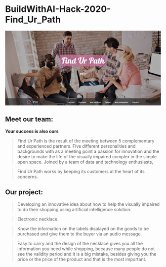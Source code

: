 # BuildWithAI-Hack-2020-Find_Ur_Path

![Test Image 1](https://github.com/FindUrPath/BuildWithAI-Hack-2020-Find_Ur_Path/blob/master/findurpath.PNG)


## Meet our team:
**Your success is also ours**
>Find Ur Path is the result of the meeting between 5 complementary and experienced partners.
Five different personalities and backgrounds with as a meeting point a passion for innovation and the desire to make the life of the visually impaired complex in the simple open space.
Joined by a team of data and technology enthusiasts,

>Find Ur Path works by keeping its customers at the heart of its concerns.

## Our project:
>Developing an innovative  idea about how to help the visually impaired to do their shopping using artificial intelligence solution.

>Electronic necklace.

>Know the information on the labels displayed on the goods to be purchased and give them to the buyer via an audio message.

>Easy to carry and the design of the necklace gives you all the information you need while shopping, because many people do not see the validity period and it is a big mistake, besides giving you the price or the price of the product and that is the most important.

